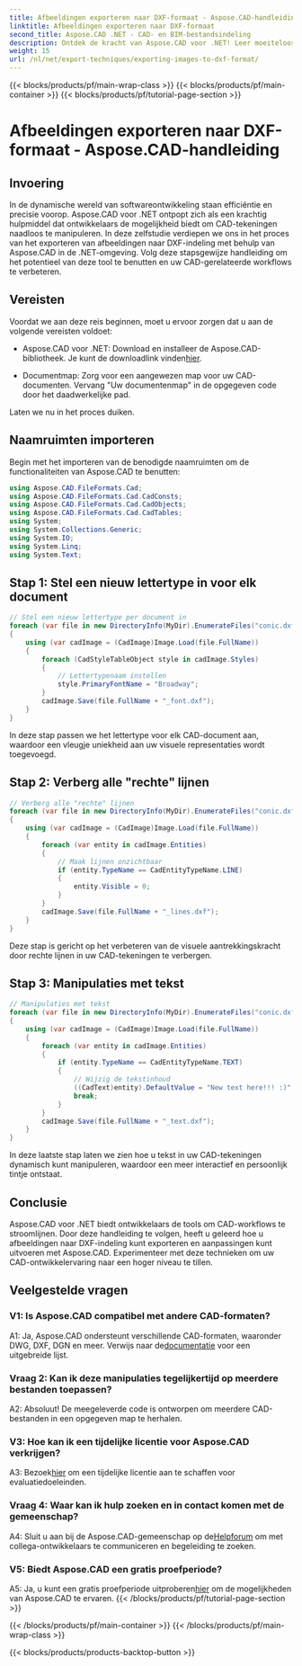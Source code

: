 ```yaml
---
title: Afbeeldingen exporteren naar DXF-formaat - Aspose.CAD-handleiding
linktitle: Afbeeldingen exporteren naar DXF-formaat
second_title: Aspose.CAD .NET - CAD- en BIM-bestandsindeling
description: Ontdek de kracht van Aspose.CAD voor .NET! Leer moeiteloos afbeeldingen naar DXF-formaat exporteren. Verbeter uw CAD-ontwikkeling met precisie en efficiëntie.
weight: 15
url: /nl/net/export-techniques/exporting-images-to-dxf-format/
---
```


{{< blocks/products/pf/main-wrap-class >}}
{{< blocks/products/pf/main-container >}}
{{< blocks/products/pf/tutorial-page-section >}}

# Afbeeldingen exporteren naar DXF-formaat - Aspose.CAD-handleiding

## Invoering

In de dynamische wereld van softwareontwikkeling staan efficiëntie en precisie voorop. Aspose.CAD voor .NET ontpopt zich als een krachtig hulpmiddel dat ontwikkelaars de mogelijkheid biedt om CAD-tekeningen naadloos te manipuleren. In deze zelfstudie verdiepen we ons in het proces van het exporteren van afbeeldingen naar DXF-indeling met behulp van Aspose.CAD in de .NET-omgeving. Volg deze stapsgewijze handleiding om het potentieel van deze tool te benutten en uw CAD-gerelateerde workflows te verbeteren.

## Vereisten

Voordat we aan deze reis beginnen, moet u ervoor zorgen dat u aan de volgende vereisten voldoet:

-  Aspose.CAD voor .NET: Download en installeer de Aspose.CAD-bibliotheek. Je kunt de downloadlink vinden[hier](https://releases.aspose.com/cad/net/).

- Documentmap: Zorg voor een aangewezen map voor uw CAD-documenten. Vervang "Uw documentenmap" in de opgegeven code door het daadwerkelijke pad.

Laten we nu in het proces duiken.

## Naamruimten importeren

Begin met het importeren van de benodigde naamruimten om de functionaliteiten van Aspose.CAD te benutten:

```csharp
using Aspose.CAD.FileFormats.Cad;
using Aspose.CAD.FileFormats.Cad.CadConsts;
using Aspose.CAD.FileFormats.Cad.CadObjects;
using Aspose.CAD.FileFormats.Cad.CadTables;
using System;
using System.Collections.Generic;
using System.IO;
using System.Linq;
using System.Text;
```

## Stap 1: Stel een nieuw lettertype in voor elk document

```csharp
// Stel een nieuw lettertype per document in
foreach (var file in new DirectoryInfo(MyDir).EnumerateFiles("conic.dxf"))
{
    using (var cadImage = (CadImage)Image.Load(file.FullName))
    {
        foreach (CadStyleTableObject style in cadImage.Styles)
        {
            // Lettertypenaam instellen
            style.PrimaryFontName = "Broadway";
        }
        cadImage.Save(file.FullName + "_font.dxf");
    }
}
```

In deze stap passen we het lettertype voor elk CAD-document aan, waardoor een vleugje uniekheid aan uw visuele representaties wordt toegevoegd.

## Stap 2: Verberg alle "rechte" lijnen

```csharp
// Verberg alle "rechte" lijnen
foreach (var file in new DirectoryInfo(MyDir).EnumerateFiles("conic.dxf"))
{
    using (var cadImage = (CadImage)Image.Load(file.FullName))
    {
        foreach (var entity in cadImage.Entities)
        {
            // Maak lijnen onzichtbaar
            if (entity.TypeName == CadEntityTypeName.LINE)
            {
                entity.Visible = 0;
            }
        }
        cadImage.Save(file.FullName + "_lines.dxf");
    }
}
```

Deze stap is gericht op het verbeteren van de visuele aantrekkingskracht door rechte lijnen in uw CAD-tekeningen te verbergen.

## Stap 3: Manipulaties met tekst

```csharp
// Manipulaties met tekst
foreach (var file in new DirectoryInfo(MyDir).EnumerateFiles("conic.dxf"))
{
    using (var cadImage = (CadImage)Image.Load(file.FullName))
    {
        foreach (var entity in cadImage.Entities)
        {
            if (entity.TypeName == CadEntityTypeName.TEXT)
            {
                // Wijzig de tekstinhoud
                ((CadText)entity).DefaultValue = "New text here!!! :)";
                break;
            }
        }
        cadImage.Save(file.FullName + "_text.dxf");
    }
}
```

In deze laatste stap laten we zien hoe u tekst in uw CAD-tekeningen dynamisch kunt manipuleren, waardoor een meer interactief en persoonlijk tintje ontstaat.

## Conclusie

Aspose.CAD voor .NET biedt ontwikkelaars de tools om CAD-workflows te stroomlijnen. Door deze handleiding te volgen, heeft u geleerd hoe u afbeeldingen naar DXF-indeling kunt exporteren en aanpassingen kunt uitvoeren met Aspose.CAD. Experimenteer met deze technieken om uw CAD-ontwikkelervaring naar een hoger niveau te tillen.

## Veelgestelde vragen

### V1: Is Aspose.CAD compatibel met andere CAD-formaten?

 A1: Ja, Aspose.CAD ondersteunt verschillende CAD-formaten, waaronder DWG, DXF, DGN en meer. Verwijs naar de[documentatie](https://reference.aspose.com/cad/net/) voor een uitgebreide lijst.

### Vraag 2: Kan ik deze manipulaties tegelijkertijd op meerdere bestanden toepassen?

A2: Absoluut! De meegeleverde code is ontworpen om meerdere CAD-bestanden in een opgegeven map te herhalen.

### V3: Hoe kan ik een tijdelijke licentie voor Aspose.CAD verkrijgen?

 A3: Bezoek[hier](https://purchase.aspose.com/temporary-license/) om een tijdelijke licentie aan te schaffen voor evaluatiedoeleinden.

### Vraag 4: Waar kan ik hulp zoeken en in contact komen met de gemeenschap?

 A4: Sluit u aan bij de Aspose.CAD-gemeenschap op de[Helpforum](https://forum.aspose.com/c/cad/19) om met collega-ontwikkelaars te communiceren en begeleiding te zoeken.

### V5: Biedt Aspose.CAD een gratis proefperiode?

 A5: Ja, u kunt een gratis proefperiode uitproberen[hier](https://releases.aspose.com/) om de mogelijkheden van Aspose.CAD te ervaren.
{{< /blocks/products/pf/tutorial-page-section >}}

{{< /blocks/products/pf/main-container >}}
{{< /blocks/products/pf/main-wrap-class >}}

{{< blocks/products/products-backtop-button >}}
